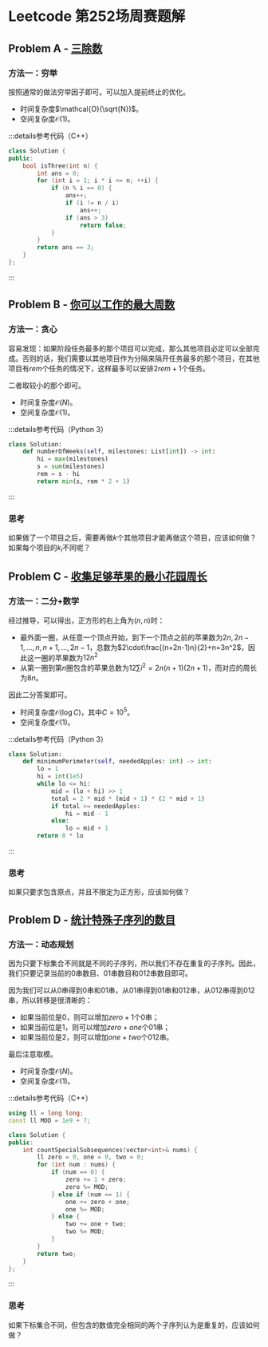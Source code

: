 # Leetcode 第252场周赛题解

## Problem A - [三除数](https://leetcode.cn/problems/three-divisors/)

### 方法一：穷举

按照通常的做法穷举因子即可。可以加入提前终止的优化。

- 时间复杂度$\mathcal{O}(\sqrt{N})$。
- 空间复杂度$\mathcal{O}(1)$。

:::details参考代码（C++）

```cpp
class Solution {
public:
    bool isThree(int n) {
        int ans = 0;
        for (int i = 1; i * i <= n; ++i) {
            if (n % i == 0) {
                ans++;
                if (i != n / i)
                    ans++;
                if (ans > 3)
                    return false;
            }
        }
        return ans == 3;
    }
};
```

:::

## Problem B - [你可以工作的最大周数](https://leetcode.cn/problems/maximum-number-of-weeks-for-which-you-can-work/)

### 方法一：贪心

容易发现：如果阶段任务最多的那个项目可以完成，那么其他项目必定可以全部完成。否则的话，我们需要以其他项目作为分隔来隔开任务最多的那个项目，在其他项目有$rem$个任务的情况下，这样最多可以安排$2rem + 1$个任务。

二者取较小的那个即可。

- 时间复杂度$\mathcal{O}(N)$。
- 空间复杂度$\mathcal{O}(1)$。

:::details参考代码（Python 3）

```python
class Solution:
    def numberOfWeeks(self, milestones: List[int]) -> int:
        hi = max(milestones)
        s = sum(milestones)
        rem = s - hi
        return min(s, rem * 2 + 1)
```

:::

### 思考

如果做了一个项目之后，需要再做$k$个其他项目才能再做这个项目，应该如何做？如果每个项目的$k_i$不同呢？

## Problem C - [收集足够苹果的最小花园周长](https://leetcode.cn/problems/minimum-garden-perimeter-to-collect-enough-apples/)

### 方法一：二分+数学

经过推导，可以得出，正方形的右上角为$(n,n)$时：

- 最外面一圈，从任意一个顶点开始，到下一个顶点之前的苹果数为$2n,2n-1,\dots,n,n+1,\dots,2n-1$，总数为$2\cdot\frac{(n+2n-1)n}{2}+n=3n^2$，因此这一圈的苹果数为$12n^2$
- 从第一圈到第$n$圈包含的苹果总数为$12\sum i^2=2n(n+1)(2n+1)$，而对应的周长为$8n$。

因此二分答案即可。

- 时间复杂度$\mathcal{O}(\log C)$，其中$C=10^5$。
- 空间复杂度$\mathcal{O}(1)$。

:::details参考代码（Python 3）

```python
class Solution:
    def minimumPerimeter(self, neededApples: int) -> int:
        lo = 1
        hi = int(1e5)
        while lo <= hi:
            mid = (lo + hi) >> 1
            total = 2 * mid * (mid + 1) * (2 * mid + 1)
            if total >= neededApples:
                hi = mid - 1
            else:
                lo = mid + 1
        return 8 * lo
```

:::

### 思考

如果只要求包含原点，并且不限定为正方形，应该如何做？

## Problem D - [统计特殊子序列的数目](https://leetcode.cn/problems/count-number-of-special-subsequences/)

### 方法一：动态规划

因为只要下标集合不同就是不同的子序列，所以我们不存在重复的子序列。因此，我们只要记录当前的$0$串数目、$01$串数目和$012$串数目即可。

因为我们可以从$0$串得到$0$串和$01$串，从$01$串得到$01$串和$012$串，从$012$串得到$012$串，所以转移是很清晰的：

- 如果当前位是$0$，则可以增加$zero+1$个$0$串；
- 如果当前位是$1$，则可以增加$zero+one$个$01$串；
- 如果当前位是$2$，则可以增加$one+two$个$012$串。

最后注意取模。

- 时间复杂度$\mathcal{O}(N)$。
- 空间复杂度$\mathcal{O}(1)$。

:::details参考代码（C++）

```cpp
using ll = long long;
const ll MOD = 1e9 + 7;

class Solution {
public:
    int countSpecialSubsequences(vector<int>& nums) {
        ll zero = 0, one = 0, two = 0;
        for (int num : nums) {
            if (num == 0) {
                zero += 1 + zero;
                zero %= MOD;
            } else if (num == 1) {
                one += zero + one;
                one %= MOD;
            } else {
                two += one + two;
                two %= MOD;
            }
        }
        return two;
    }
};
```

:::

### 思考

如果下标集合不同，但包含的数值完全相同的两个子序列认为是重复的，应该如何做？

